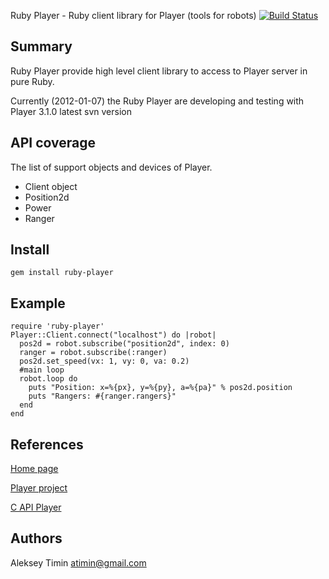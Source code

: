Ruby Player - Ruby client library for Player (tools for robots) [![Build Status](https://secure.travis-ci.org/flipback/ruby-player.png)](http://travis-ci.org/flipback/ruby-player)

Summary
-------------------------------------
Ruby Player provide high level client library to access to Player server in pure Ruby.

Currently (2012-01-07) the Ruby Player are developing and testing with Player 3.1.0 latest svn version

API coverage 
-------------------------------------
The list of support objects and devices of Player.

* Client object
* Position2d
* Power
* Ranger

Install
-------------------------------------

`gem install ruby-player`

Example
-------------------------------------

    require 'ruby-player'
    Player::Client.connect("localhost") do |robot|
      pos2d = robot.subscribe("position2d", index: 0)
      ranger = robot.subscribe(:ranger)
      pos2d.set_speed(vx: 1, vy: 0, va: 0.2)
      #main loop
      robot.loop do
        puts "Position: x=%{px}, y=%{py}, a=%{pa}" % pos2d.position
        puts "Rangers: #{ranger.rangers}"
      end
    end

References
-------------------------------------

[Home page](http://www.github.com/flipback/ruby-player)

[Player project](http://playerstage.sourceforge.net/)

[C API Player](http://playerstage.sourceforge.net/doc/Player-3.0.2/player/group__player__clientlib__libplayerc.html)

Authors
-------------------------------------

Aleksey Timin <atimin@gmail.com>
